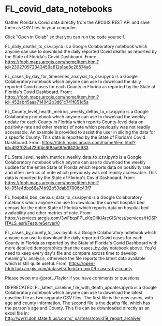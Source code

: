 # FL_covid_data_notebooks
Gather Florida's Covid data directly from the ARCGIS REST API and save them as CSV files to your computer.

Click "Open in Colab" so that you can run the code yourself.

FL_daily_deaths_to_csv.ipynb is a Google Colaboratory notebook which anyone can use to download the daily reported Covid deaths as reported by the State of Florida's Covid Dashboard. From: https://fdoh.maps.arcgis.com/home/item.html?id=230270972343459a812a1ae8c28574a6

FL_cases_by_day_for_timeseries_analysis_to_csv.ipynb is a Google Colaboratory notebook which anyone can use to download the daily reported Covid cases for each County in Florida as reported by the State of Florida's Covid Dashboard. From: https://fdoh.maps.arcgis.com/home/item.html?id=452ab45aaa714042b3d61c741f851d5a

FL_County_level_health_metrics_weekly_deltas_to_csv.ipynb is a Google Colaboratory notebook which anyone can use to download the weekly update for each County in Florida which reports County-level data on positivity rate and other metrics of note which previously was not readily accessable. An example is provided to assist the user in slicing the data for a specific County. This data is reported by the State of Florida's Covid Dashboard. From: https://fdoh.maps.arcgis.com/home/item.html?id=492f02b473df4c8f8aa68fedf420c933

FL_State_level_health_metrics_weekly_data_to_csv.ipynb is a Google Colaboratory notebook which anyone can use to download the weekly update for the entire State of Florida which reports data on positivity rate and other metrics of note which previously was not readily accessable. This data is reported by the State of Florida's Covid Dashboard. From: https://fdoh.maps.arcgis.com/home/item.html?id=951e4dbc68a74b92b53dab97006c43f7

FL_hospital_bed_census_data_to_csv.ipynb is a Google Colaboratory notebook which anyone can use to download the current hospital bed census for the entire State of Florida which reports data on hospital bed availability and other metrics of note. From: https://services.arcgis.com/3wFbqsFPLeKqOlIK/ArcGIS/rest/services/HOSPITALS_esri/FeatureServer/0

FL_cases_by_county_to_csv.ipynb is a Google Colaboratory notebook which anyone can use to download the daily reported Covid cases for each County in Florida as reported by the State of Florida's Covid Dashboard with more detailed demographics than the cases_by_day notebook above. You'd need to keep every day's file and compare across time to develop meaningful analysis, otherwise the file reports the latest data available which is still quite useful. From: https://open-fdoh.hub.arcgis.com/datasets/florida-covid19-cases-by-county

Please tweet me @prof_JTaylor if you have comments or questions.

DEPRECATED:
FL_latest_caseline_file_with_death_updates.ipynb is a Google Colaboratory notebook which anyone can use to download the latest caseline file as two separate CSV files. The first file is the new cases, with age and county information. The second file is the deaths file, which has the person's age and County. This file can be downloaded directly as an excel file in: http://ww11.doh.state.fl.us/comm/_partners/covid19_report_archive/
